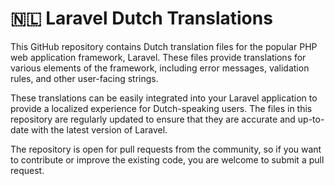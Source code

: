 # 🇳🇱 Laravel Dutch Translations

This GitHub repository contains Dutch translation files for the popular PHP web application framework, Laravel. These files provide translations for various elements of the framework, including error messages, validation rules, and other user-facing strings.

These translations can be easily integrated into your Laravel application to provide a localized experience for Dutch-speaking users. The files in this repository are regularly updated to ensure that they are accurate and up-to-date with the latest version of Laravel.

The repository is open for pull requests from the community, so if you want to contribute or improve the existing code, you are welcome to submit a pull request.
